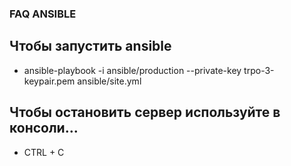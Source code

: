 ### FAQ ANSIBLE
## Чтобы запустить ansible
* ansible-playbook -i ansible/production --private-key trpo-3-keypair.pem ansible/site.yml
## Чтобы остановить сервер используйте в консоли...
* CTRL + C  

